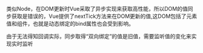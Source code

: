 类似Node，在DOM更新时Vue采取了异步实现来获取高性能，所以DOM的值同步获取是错误的，Vue提供了nextTick方法来在DOM更新的值,这DOM包括了元素值和组件，也就是动态绑定的bind属性也会受到影响。

由于无法得知回调实际，同步取得“双向绑定”的值是旧值，需要监听值的变化来实现实时监听